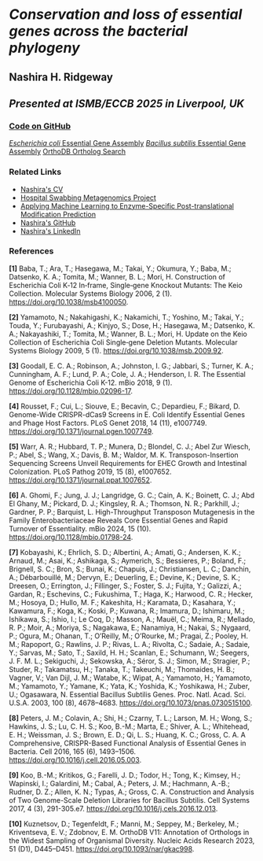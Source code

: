 # *Conservation and loss of essential genes across the bacterial phylogeny*
## Nashira H. Ridgeway
## *Presented at ISMB/ECCB 2025 in Liverpool, UK*

### [Code on GitHub](https://github.com/nashirag/)
[*Escherichia coli* Essential Gene Assembly]()
[*Bacillus subtilis* Essential Gene Assembly]()
[OrthoDB Ortholog Search]()

### Related Links
- [Nashira's CV](Nashira_Ridgeway_Resume_063025.pdf)
- [Hospital Swabbing Metagenomics Project](CSM_Poster_June2025_PortraitFormat_outlinedForPrint.pdf)
- [Applying Machine Learning to Enzyme-Specific Post-translational Modification Prediction](CEEHRC_Nov2023_V3_outlined_27x40.pdf)
- [Nashira's GitHub](https://github.com/nashirag)
- [Nashira's LinkedIn](https://linkedin.com/in/NashiraRidgeway)

### References
**[1]** Baba, T.; Ara, T.; Hasegawa, M.; Takai, Y.; Okumura, Y.; Baba, M.; Datsenko, K. A.; Tomita, M.; Wanner, B. L.; Mori, H. Construction of Escherichia Coli K‐12 In‐frame, Single‐gene Knockout Mutants: The Keio Collection. Molecular Systems Biology 2006, 2 (1). https://doi.org/10.1038/msb4100050.

**[2]** Yamamoto, N.; Nakahigashi, K.; Nakamichi, T.; Yoshino, M.; Takai, Y.; Touda, Y.; Furubayashi, A.; Kinjyo, S.; Dose, H.; Hasegawa, M.; Datsenko, K. A.; Nakayashiki, T.; Tomita, M.; Wanner, B. L.; Mori, H. Update on the Keio Collection of Escherichia Coli Single‐gene Deletion Mutants. Molecular Systems Biology 2009, 5 (1). https://doi.org/10.1038/msb.2009.92.

**[3]** Goodall, E. C. A.; Robinson, A.; Johnston, I. G.; Jabbari, S.; Turner, K. A.; Cunningham, A. F.; Lund, P. A.; Cole, J. A.; Henderson, I. R. The Essential Genome of Escherichia Coli K-12. mBio 2018, 9 (1). https://doi.org/10.1128/mbio.02096-17.

**[4]** Rousset, F.; Cui, L.; Siouve, E.; Becavin, C.; Depardieu, F.; Bikard, D. Genome-Wide CRISPR-dCas9 Screens in E. Coli Identify Essential Genes and Phage Host Factors. PLoS Genet 2018, 14 (11), e1007749. https://doi.org/10.1371/journal.pgen.1007749.

**[5]** Warr, A. R.; Hubbard, T. P.; Munera, D.; Blondel, C. J.; Abel Zur Wiesch, P.; Abel, S.; Wang, X.; Davis, B. M.; Waldor, M. K. Transposon-Insertion Sequencing Screens Unveil Requirements for EHEC Growth and Intestinal Colonization. PLoS Pathog 2019, 15 (8), e1007652. https://doi.org/10.1371/journal.ppat.1007652.

**[6]** A. Ghomi, F.; Jung, J. J.; Langridge, G. C.; Cain, A. K.; Boinett, C. J.; Abd El Ghany, M.; Pickard, D. J.; Kingsley, R. A.; Thomson, N. R.; Parkhill, J.; Gardner, P. P.; Barquist, L. High-Throughput Transposon Mutagenesis in the Family Enterobacteriaceae Reveals Core Essential Genes and Rapid Turnover of Essentiality. mBio 2024, 15 (10). https://doi.org/10.1128/mbio.01798-24.

**[7]** Kobayashi, K.; Ehrlich, S. D.; Albertini, A.; Amati, G.; Andersen, K. K.; Arnaud, M.; Asai, K.; Ashikaga, S.; Aymerich, S.; Bessieres, P.; Boland, F.; Brignell, S. C.; Bron, S.; Bunai, K.; Chapuis, J.; Christiansen, L. C.; Danchin, A.; Débarbouillé, M.; Dervyn, E.; Deuerling, E.; Devine, K.; Devine, S. K.; Dreesen, O.; Errington, J.; Fillinger, S.; Foster, S. J.; Fujita, Y.; Galizzi, A.; Gardan, R.; Eschevins, C.; Fukushima, T.; Haga, K.; Harwood, C. R.; Hecker, M.; Hosoya, D.; Hullo, M. F.; Kakeshita, H.; Karamata, D.; Kasahara, Y.; Kawamura, F.; Koga, K.; Koski, P.; Kuwana, R.; Imamura, D.; Ishimaru, M.; Ishikawa, S.; Ishio, I.; Le Coq, D.; Masson, A.; Mauël, C.; Meima, R.; Mellado, R. P.; Moir, A.; Moriya, S.; Nagakawa, E.; Nanamiya, H.; Nakai, S.; Nygaard, P.; Ogura, M.; Ohanan, T.; O’Reilly, M.; O’Rourke, M.; Pragai, Z.; Pooley, H. M.; Rapoport, G.; Rawlins, J. P.; Rivas, L. A.; Rivolta, C.; Sadaie, A.; Sadaie, Y.; Sarvas, M.; Sato, T.; Saxild, H. H.; Scanlan, E.; Schumann, W.; Seegers, J. F. M. L.; Sekiguchi, J.; Sekowska, A.; Séror, S. J.; Simon, M.; Stragier, P.; Studer, R.; Takamatsu, H.; Tanaka, T.; Takeuchi, M.; Thomaides, H. B.; Vagner, V.; Van Dijl, J. M.; Watabe, K.; Wipat, A.; Yamamoto, H.; Yamamoto, M.; Yamamoto, Y.; Yamane, K.; Yata, K.; Yoshida, K.; Yoshikawa, H.; Zuber, U.; Ogasawara, N. Essential Bacillus Subtilis Genes. Proc. Natl. Acad. Sci. U.S.A. 2003, 100 (8), 4678–4683. https://doi.org/10.1073/pnas.0730515100.

**[8]** Peters, J. M.; Colavin, A.; Shi, H.; Czarny, T. L.; Larson, M. H.; Wong, S.; Hawkins, J. S.; Lu, C. H. S.; Koo, B.-M.; Marta, E.; Shiver, A. L.; Whitehead, E. H.; Weissman, J. S.; Brown, E. D.; Qi, L. S.; Huang, K. C.; Gross, C. A. A Comprehensive, CRISPR-Based Functional Analysis of Essential Genes in Bacteria. Cell 2016, 165 (6), 1493–1506. https://doi.org/10.1016/j.cell.2016.05.003.

**[9]** Koo, B.-M.; Kritikos, G.; Farelli, J. D.; Todor, H.; Tong, K.; Kimsey, H.; Wapinski, I.; Galardini, M.; Cabal, A.; Peters, J. M.; Hachmann, A.-B.; Rudner, D. Z.; Allen, K. N.; Typas, A.; Gross, C. A. Construction and Analysis of Two Genome-Scale Deletion Libraries for Bacillus Subtilis. Cell Systems 2017, 4 (3), 291-305.e7. https://doi.org/10.1016/j.cels.2016.12.013.

**[10]** Kuznetsov, D.; Tegenfeldt, F.; Manni, M.; Seppey, M.; Berkeley, M.; Kriventseva, E. V.; Zdobnov, E. M. OrthoDB V11: Annotation of Orthologs in the Widest Sampling of Organismal Diversity. Nucleic Acids Research 2023, 51 (D1), D445–D451. https://doi.org/10.1093/nar/gkac998.

